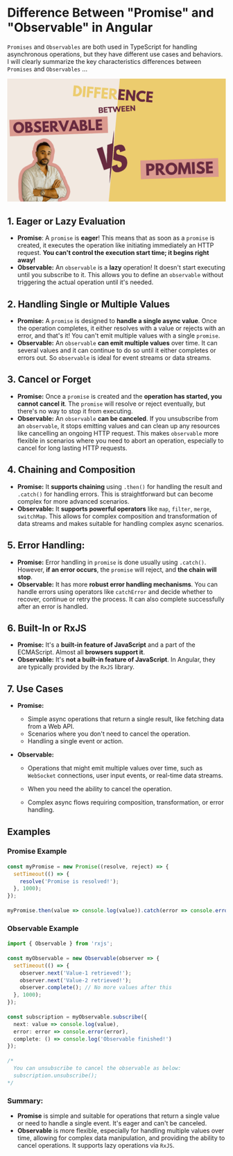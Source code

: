 # Difference Between "Promise" and "Observable" in Angular

`Promises` and `Observables` are both used in TypeScript for handling asynchronous operations, but they have different use cases and behaviors. I will clearly summarize the key characteristics differences between `Promises` and `Observables` ...

![Cover](cover.png)



## 1. Eager or Lazy Evaluation

- **Promise**: A `promise` is **eager**! This means that as soon as a  `promise` is created, it executes the operation like initiating immediately an HTTP request. **You can't control the execution start time; it begins right away!**
- **Observable:** An `observable` is a **lazy** operation! It doesn't start executing until you subscribe to it. This allows you to define an `observable` without triggering the actual operation until it's needed.



## 2. Handling Single or Multiple Values

- **Promise:** A `promise` is designed to **handle a single async value**. Once the operation completes, it either resolves with a value or rejects with an error, and that's it! You can't emit multiple values with a single `promise`.
- **Observable:** An `observable` **can emit multiple values** over time. It can several values and it can continue to do so until it either completes or errors out. So `observable` is ideal for event streams or data streams.



## 3. Cancel or Forget

- **Promise:** Once a `promise` is created and the **operation has started, you cannot cancel it**. The `promise` will resolve or reject eventually, but there's no way to stop it from executing.
- **Observable:** An `observable` **can be canceled**. If you unsubscribe from an `observable`, it stops emitting values and can clean up any resources like cancelling an ongoing HTTP request. This makes `observable` more flexible in scenarios where you need to abort an operation, especially to cancel for long lasting HTTP requests.



## 4. Chaining and Composition

- **Promise:** It **supports chaining** using `.then()` for handling the result and `.catch()` for handling errors. This is straightforward but can become complex for more advanced scenarios.
- **Observable:** It **supports powerful operators** like `map`, `filter`, `merge`, `switchMap`. This allows for complex composition and transformation of data streams and makes suitable for handling complex async scenarios.



## 5. Error Handling:

- **Promise:** Error handling in `promise` is done usually using `.catch()`. However, **if an error occurs**, the `promise` will reject, and **the chain will stop**.
- **Observable:** It has more **robust error handling mechanisms**. You can handle errors using operators like `catchError` and decide whether to recover, continue or retry the process. It can also complete successfully after an error is handled.



## 6. Built-In or RxJS

- **Promise:** It's a **built-in feature of JavaScript** and a part of the ECMAScript. Almost all **browsers support it**.
- **Observable:** It's **not a built-in feature of JavaScript**. In Angular, they are typically provided by the `RxJS` library.



## 7. Use Cases

- **Promise:**
  - Simple async operations that return a single result, like fetching data from a Web API.
  - Scenarios where you don't need to cancel the operation.
  - Handling a single event or action.

- **Observable:**
  
  - Operations that might emit multiple values over time, such as `WebSocket` connections, user input events, or real-time data streams.
  
  - When you need the ability to cancel the operation.
  
  - Complex async flows requiring composition, transformation, or error handling.
  
    

## Examples

### Promise Example
```javascript
const myPromise = new Promise((resolve, reject) => {
  setTimeout(() => {
    resolve('Promise is resolved!');
  }, 1000);
});

myPromise.then(value => console.log(value)).catch(error => console.error(error));
```



### Observable Example

```typescript
import { Observable } from 'rxjs';

const myObservable = new Observable(observer => {
  setTimeout(() => {
    observer.next('Value-1 retrieved!');
    observer.next('Value-2 retrieved!');
    observer.complete(); // No more values after this
  }, 1000);
});

const subscription = myObservable.subscribe({
  next: value => console.log(value),
  error: error => console.error(error),
  complete: () => console.log('Observable finished!')
});

/* 
  You can unsubscribe to cancel the observable as below:
  subscription.unsubscribe();
*/
```



### Summary:

- **Promise** is simple and suitable for operations that return a single value or need to handle a single event. It's eager and can't be canceled.
- **Observable** is more flexible, especially for handling multiple values over time, allowing for complex data manipulation, and providing the ability to cancel operations. It supports lazy operations via `RxJS`.
